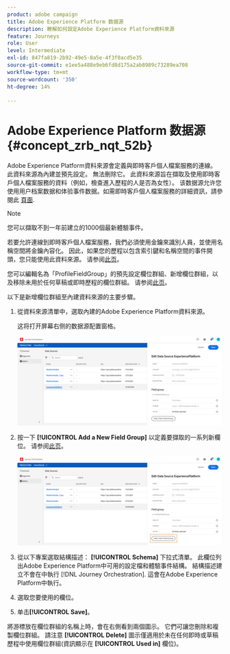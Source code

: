 ```yaml
---
product: adobe campaign
title: Adobe Experience Platform 数据源
description: 瞭解如何設定Adobe Experience Platform資料來源
feature: Journeys
role: User
level: Intermediate
exl-id: 847fa819-2b92-49e5-8a5e-4f3f0acd5e35
source-git-commit: e1ee5a488e9eb6fd8d175a2ab8989c73289ea708
workflow-type: tm+mt
source-wordcount: '350'
ht-degree: 14%

---
```


# Adobe Experience Platform 数据源 {#concept_zrb_nqt_52b}

Adobe Experience Platform資料來源會定義與即時客戶個人檔案服務的連線。 此資料來源為內建並預先設定。 無法刪除它。 此資料來源旨在擷取及使用即時客戶個人檔案服務的資料（例如，檢查進入歷程的人是否為女性）。 该数据源允许您使用用户档案数据和体验事件数据。如需即時客戶個人檔案服務的詳細資訊，請參閱此 [頁面](https://experienceleague.adobe.com/docs/experience-platform/profile/home.html?lang=zh-Hans).

>[!NOTE]
>
>您可以擷取不到一年前建立的1000個最新體驗事件。

若要允許連線到即時客戶個人檔案服務，我們必須使用金鑰來識別人員，並使用名稱空間將金鑰內容化。 因此，如果您的歷程以包含索引鍵和名稱空間的事件開頭，您只能使用此資料來源。 请参阅[此页](../building-journeys/journey.md)。

您可以編輯名為「ProfileFieldGroup」的預先設定欄位群組、新增欄位群組，以及移除未用於任何草稿或即時歷程的欄位群組。 请参阅[此页](../datasource/field-groups.md)。

以下是新增欄位群組至內建資料來源的主要步驟。

1. 從資料來源清單中，選取內建的Adobe Experience Platform資料來源。

   这将打开屏幕右侧的数据源配置窗格。

   ![](../assets/journey23.png)

1. 按一下 **[!UICONTROL Add a New Field Group]** 以定義要擷取的一系列新欄位。 请参阅[此页](../datasource/field-groups.md)。

   ![](../assets/journey24.png)

1. 從以下專案選取結構描述： **[!UICONTROL Schema]** 下拉式清單。 此欄位列出Adobe Experience Platform中可用的設定檔和體驗事件結構。 結構描述建立不會在中執行 [!DNL Journey Orchestration]. 這會在Adobe Experience Platform中執行。
1. 選取您要使用的欄位。
1. 单击&#x200B;**[!UICONTROL Save]**。

將游標放在欄位群組的名稱上時，會在右側看到兩個圖示。 它們可讓您刪除和複製欄位群組。 請注意 **[!UICONTROL Delete]** 圖示僅適用於未在任何即時或草稿歷程中使用欄位群組(資訊顯示在 **[!UICONTROL Used in]** 欄位)。
